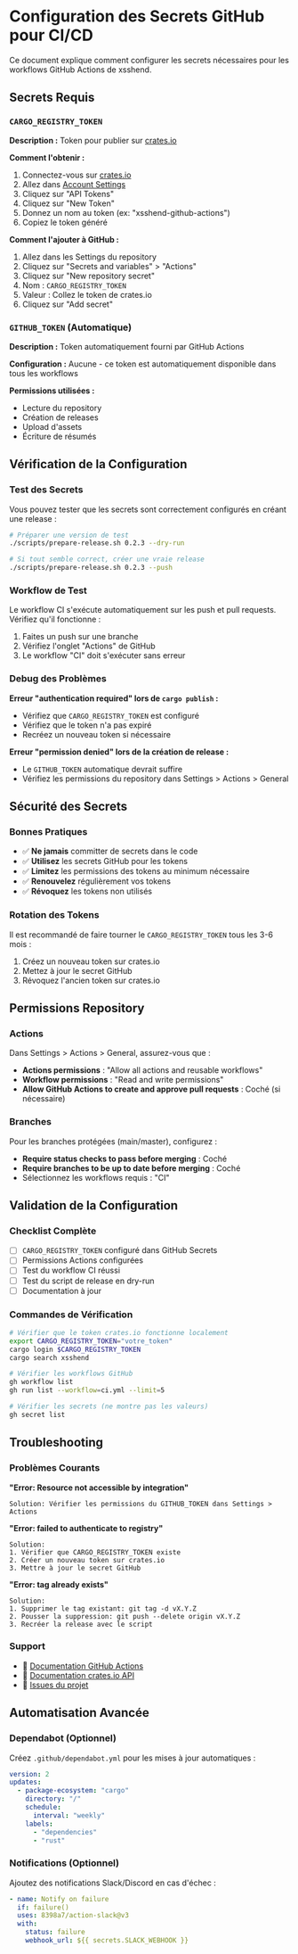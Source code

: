 # Configuration des Secrets GitHub pour CI/CD

Ce document explique comment configurer les secrets nécessaires pour les workflows GitHub Actions de xsshend.

## Secrets Requis

### `CARGO_REGISTRY_TOKEN`

**Description :** Token pour publier sur [crates.io](https://crates.io)

**Comment l'obtenir :**

1. Connectez-vous sur [crates.io](https://crates.io)
2. Allez dans [Account Settings](https://crates.io/me)
3. Cliquez sur "API Tokens"
4. Cliquez sur "New Token"
5. Donnez un nom au token (ex: "xsshend-github-actions")
6. Copiez le token généré

**Comment l'ajouter à GitHub :**

1. Allez dans les Settings du repository
2. Cliquez sur "Secrets and variables" > "Actions"
3. Cliquez sur "New repository secret"
4. Nom : `CARGO_REGISTRY_TOKEN`
5. Valeur : Collez le token de crates.io
6. Cliquez sur "Add secret"

### `GITHUB_TOKEN` (Automatique)

**Description :** Token automatiquement fourni par GitHub Actions

**Configuration :** Aucune - ce token est automatiquement disponible dans tous les workflows

**Permissions utilisées :**
- Lecture du repository
- Création de releases
- Upload d'assets
- Écriture de résumés

## Vérification de la Configuration

### Test des Secrets

Vous pouvez tester que les secrets sont correctement configurés en créant une release :

```bash
# Préparer une version de test
./scripts/prepare-release.sh 0.2.3 --dry-run

# Si tout semble correct, créer une vraie release
./scripts/prepare-release.sh 0.2.3 --push
```

### Workflow de Test

Le workflow CI s'exécute automatiquement sur les push et pull requests. Vérifiez qu'il fonctionne :

1. Faites un push sur une branche
2. Vérifiez l'onglet "Actions" de GitHub
3. Le workflow "CI" doit s'exécuter sans erreur

### Debug des Problèmes

**Erreur "authentication required" lors de `cargo publish` :**
- Vérifiez que `CARGO_REGISTRY_TOKEN` est configuré
- Vérifiez que le token n'a pas expiré
- Recréez un nouveau token si nécessaire

**Erreur "permission denied" lors de la création de release :**
- Le `GITHUB_TOKEN` automatique devrait suffire
- Vérifiez les permissions du repository dans Settings > Actions > General

## Sécurité des Secrets

### Bonnes Pratiques

- ✅ **Ne jamais** committer de secrets dans le code
- ✅ **Utilisez** les secrets GitHub pour les tokens
- ✅ **Limitez** les permissions des tokens au minimum nécessaire
- ✅ **Renouvelez** régulièrement vos tokens
- ✅ **Révoquez** les tokens non utilisés

### Rotation des Tokens

Il est recommandé de faire tourner le `CARGO_REGISTRY_TOKEN` tous les 3-6 mois :

1. Créez un nouveau token sur crates.io
2. Mettez à jour le secret GitHub
3. Révoquez l'ancien token sur crates.io

## Permissions Repository

### Actions

Dans Settings > Actions > General, assurez-vous que :

- **Actions permissions** : "Allow all actions and reusable workflows"
- **Workflow permissions** : "Read and write permissions"
- **Allow GitHub Actions to create and approve pull requests** : Coché (si nécessaire)

### Branches

Pour les branches protégées (main/master), configurez :

- **Require status checks to pass before merging** : Coché
- **Require branches to be up to date before merging** : Coché
- Sélectionnez les workflows requis : "CI"

## Validation de la Configuration

### Checklist Complète

- [ ] `CARGO_REGISTRY_TOKEN` configuré dans GitHub Secrets
- [ ] Permissions Actions configurées
- [ ] Test du workflow CI réussi
- [ ] Test du script de release en dry-run
- [ ] Documentation à jour

### Commandes de Vérification

```bash
# Vérifier que le token crates.io fonctionne localement
export CARGO_REGISTRY_TOKEN="votre_token"
cargo login $CARGO_REGISTRY_TOKEN
cargo search xsshend

# Vérifier les workflows GitHub
gh workflow list
gh run list --workflow=ci.yml --limit=5

# Vérifier les secrets (ne montre pas les valeurs)
gh secret list
```

## Troubleshooting

### Problèmes Courants

**"Error: Resource not accessible by integration"**
```
Solution: Vérifier les permissions du GITHUB_TOKEN dans Settings > Actions
```

**"Error: failed to authenticate to registry"**
```
Solution: 
1. Vérifier que CARGO_REGISTRY_TOKEN existe
2. Créer un nouveau token sur crates.io
3. Mettre à jour le secret GitHub
```

**"Error: tag already exists"**
```
Solution:
1. Supprimer le tag existant: git tag -d vX.Y.Z
2. Pousser la suppression: git push --delete origin vX.Y.Z
3. Recréer la release avec le script
```

### Support

- 📖 [Documentation GitHub Actions](https://docs.github.com/en/actions)
- 📖 [Documentation crates.io API](https://doc.rust-lang.org/cargo/reference/publishing.html)
- 🐛 [Issues du projet](https://github.com/williamdes/xsshend/issues)

## Automatisation Avancée

### Dependabot (Optionnel)

Créez `.github/dependabot.yml` pour les mises à jour automatiques :

```yaml
version: 2
updates:
  - package-ecosystem: "cargo"
    directory: "/"
    schedule:
      interval: "weekly"
    labels:
      - "dependencies"
      - "rust"
```

### Notifications (Optionnel)

Ajoutez des notifications Slack/Discord en cas d'échec :

```yaml
- name: Notify on failure
  if: failure()
  uses: 8398a7/action-slack@v3
  with:
    status: failure
    webhook_url: ${{ secrets.SLACK_WEBHOOK }}
```
